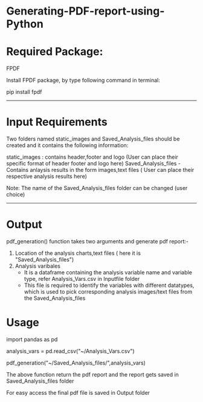 # Generating-PDF-report-using-Python

# Required Package:

FPDF

Install FPDF package, by type following command in terminal:

pip install fpdf

-------------------------------------------------------------------------------------------------------------------------------------

# Input Requirements

Two folders named static_images and Saved_Analysis_files should be created and it contains the following information:

static_images : contains header,footer and logo (User can place their specific format of header footer and logo here)
Saved_Analysis_files - Contains anlaysis results in the form images,text files ( User can place their respective analysis results here)

Note: The name of the Saved_Analysis_files folder can be changed (user choice) 

-------------------------------------------------------------------------------------------------------------------------------------

# Output 

pdf_generation() function takes two arguments and generate pdf report:- 

1. Location of the analysis charts,text files ( here it is "Saved_Analysis_files")
2. Analysis varibales 
   * It is a dataframe containing the analysis variable name and variable type, refer Analysis_Vars.csv in Inputfile folder
   * This file is required to identify the variables with different datatypes, which is used to pick corresponding analysis images/text      files from the Saved_Analysis_files
   
# Usage
import pandas as pd

analysis_vars = pd.read_csv("~/Analysis_Vars.csv")

pdf_generation("~/Saved_Analysis_files/",analysis_vars)

The above function return the pdf report and the report gets saved in Saved_Analysis_files folder

For easy access the final pdf file is saved in Output folder
